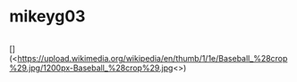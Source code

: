 # mikeyg03

![<Baseball>](<https://upload.wikimedia.org/wikipedia/en/thumb/1/1e/Baseball_%28crop%29.jpg/1200px-Baseball_%28crop%29.jpg>)


 [<Baseball Picture>](<https://upload.wikimedia.org/wikipedia/en/thumb/1/1e/Baseball_%28crop%29.jpg/1200px-Baseball_%28crop%29.jpg<>)  

 